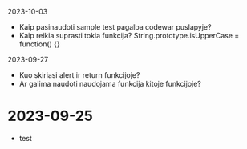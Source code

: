 2023-10-03
- Kaip pasinaudoti sample test pagalba codewar puslapyje?
- Kaip reikia suprasti tokia funkcija?   String.prototype.isUpperCase = function() {}
 
 
 2023-09-27
- Kuo skiriasi alert ir return funkcijoje? 
- Ar galima naudoti naudojama funkcija kitoje funkcijoje?

# 2023-09-25

- test
